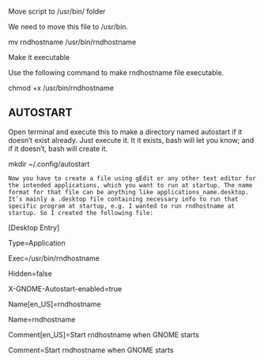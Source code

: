 Move script to /usr/bin/ folder

We need to move this file to /usr/bin.

mv rndhostname /usr/bin/rndhostname

Make it executable

Use the following command to make rndhostname file executable.

chmod +x /usr/bin/rndhostname


AUTOSTART
--------


Open terminal and execute this to make a directory named autostart if it doesn’t exist already. Just execute it. It it exists, bash will let you know; and if it doesn’t, bash will create it.

mkdir ~/.config/autostart

    Now you have to create a file using gEdit or any other text editor for the intended applications, which you want to run at startup. The name format for that file can be anything like applications_name.desktop. It’s mainly a .desktop file containing necessary info to run that specific program at startup, e.g. I wanted to run rndhostname at startup. So I created the following file:
    
[Desktop Entry]

Type=Application

Exec=/usr/bin/rndhostname

Hidden=false

X-GNOME-Autostart-enabled=true

Name[en_US]=rndhostname

Name=rndhostname

Comment[en_US]=Start rndhostname when GNOME starts

Comment=Start rndhostname when GNOME starts
